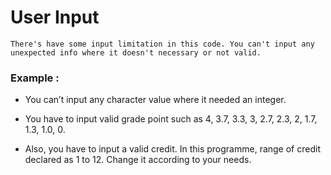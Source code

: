# User Input

    There's have some input limitation in this code. You can't input any unexpected info where it doesn't necessary or not valid.

### Example : 

   * You can’t input any character value where it needed an integer. 
    
   * You have to input valid grade point such as 4, 3.7, 3.3, 3, 2.7, 2.3, 2, 1.7, 1.3, 1.0, 0.

   * Also, you have to input a valid credit. In this programme, range of credit declared as 1 to 12. Change it according to your needs.
 
